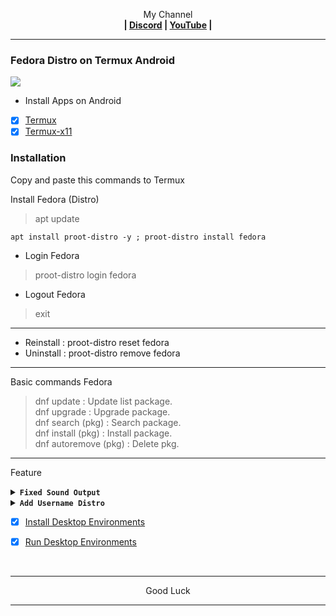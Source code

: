 <p align="center">My Channel</br><b>
| <a href="https://discord.gg/GCehyym">Discord</a> | <a href="https://youtube.com/@layargeser">YouTube</a> |</b></p>

---
### Fedora Distro on Termux Android
<img src="https://raw.githubusercontent.com/wahasa/Fedora/refs/heads/main/Patch/Fedora.jpg">

* Install Apps on Android
- [x] [Termux](https://play.google.com/store/apps/details?id=com.termux)
- [x] [Termux-x11](https://github.com/termux/termux-x11/releases)

### Installation
Copy and paste this commands to Termux

Install Fedora (Distro)
> apt update

```
apt install proot-distro -y ; proot-distro install fedora
```

* Login Fedora
> proot-distro login fedora
* Logout Fedora
> exit

---
- Reinstall : proot-distro reset fedora
- Uninstall : proot-distro remove fedora

---
Basic commands Fedora
> dnf update : Update list package.</br>
> dnf upgrade : Upgrade package.</br>
> dnf search (pkg) : Search package.</br>
> dnf install (pkg) : Install package.</br>
> dnf autoremove (pkg) : Delete pkg.</br>

---
Feature

<details><summary><b><code>Fixed Sound Output</code></b></summary></br>

In Termux, run this commands
> apt update

```
apt install pulseaudio nano -y
```
```
nano $PREFIX/bin/fedora
```

- Copy Script
```
#!/bin/bash
pulseaudio --start \
    --load="module-native-protocol-tcp auth-ip-acl=127.0.0.1 auth-anonymous=1" \
    --exit-idle-time=-1
proot-distro login fedora --shared-tmp
```
Save : ctrl + x, click y enter.

- Activate script
```
chmod +x $PREFIX/bin/fedora
```

---
- Login Fedora
> fedora

- Logout Fedora
> exit

- Remove Fedora
> rm $PREFIX/bin/fedora

---
In Fedora, run this command
```
echo "export PULSE_SERVER=127.0.0.1" >> ~/.bashrc
```

---
</details>

<details><summary><b><code>Add Username Distro</code></b></summary></br>

In Linux, run this commands
> dnf install sudo

- Add Username
```
adduser <username>
```
```
passwd <username>
```
```
echo "<username>    ALL=(ALL)       ALL" >> /etc/sudoers
```

</br>
Note :</br>
(username) : Replace with your username.

---
In Termux, run this commands
> apt install nano

```
nano $PREFIX/bin/fedora
```

- Edit Script

> proot-distro login --user <username> fedora --shared-tmp
Save : ctrl + x, click y enter.

---
- Login Fedora
> fedora

- Logout Fedora
> exit

- Remove Fedora
> rm $PREFIX/bin/fedora

---
</details>

- [x] [Install Desktop Environments](https://github.com/wahasa/Fedora/tree/main#install-desktop-environments)

- [x] [Run Desktop Environments](https://github.com/wahasa/Fedora/tree/main#run-desktop-environments)
</br>

---
<p align="center">Good Luck</p>

---
